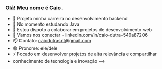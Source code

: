 ### Olá! Meu nome é Caio.


- 🔭 Projeto minha carreira no desenvolvimento backend
- 🌱 No momento estudando Java 
- 👯 Estou dispoto a colaborar em projetos de desenvolvimento web
- 💬 Vamos nos conectar - linkedin.com/in/caio-dutra-549a87206
- 📫 Contato: caiodutrasnt@gmail.com
- 😄 Pronome: ele/dele
- ⚡ Focado em desenvolver projetos de alta relevãncia e compartilhar
- conhecimento de tecnologia e inovação
-->
